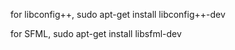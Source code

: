 
for libconfig++,
sudo apt-get install libconfig++-dev

for SFML,
sudo apt-get install libsfml-dev

